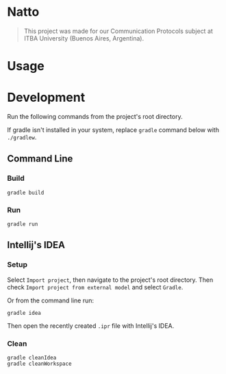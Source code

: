 # Natto

> This project was made for our Communication Protocols subject at ITBA University (Buenos Aires, Argentina).

# Usage



# Development

Run the following commands from the project's root directory. 

If gradle isn't installed in your system, replace `gradle` command below with `./gradlew`.

## Command Line

### Build

    gradle build
    
### Run

    gradle run

## Intellij's IDEA

### Setup

Select `Import project`, then navigate to the project's root directory. Then check `Import project from external model` and select `Gradle`.

Or from the command line run:

    gradle idea
    
Then open the recently created `.ipr` file with Intellij's IDEA.
    
### Clean

    gradle cleanIdea
    gradle cleanWorkspace
